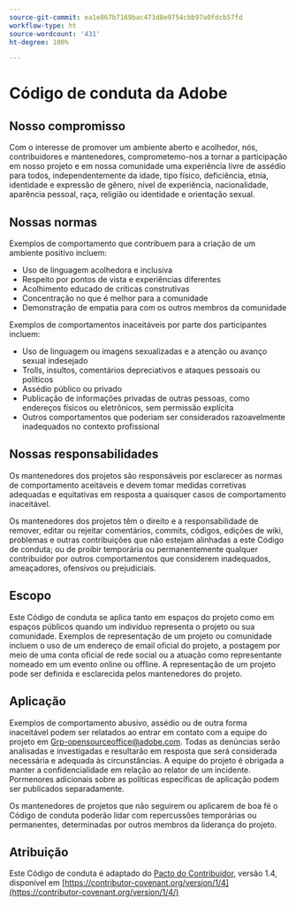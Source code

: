 ```yaml
---
source-git-commit: ea1e867b7169bac473d8e9754cbb97a0fdcb57fd
workflow-type: ht
source-wordcount: '431'
ht-degree: 100%

---
```

# Código de conduta da Adobe

## Nosso compromisso


Com o interesse de promover um ambiente aberto e acolhedor, nós, contribuidores e mantenedores, comprometemo-nos a tornar a participação em nosso projeto e em nossa comunidade uma experiência livre de assédio para todos, independentemente da idade, tipo físico, deficiência, etnia, identidade e expressão de gênero, nível de experiência, nacionalidade, aparência pessoal, raça, religião ou identidade e orientação sexual.

## Nossas normas

Exemplos de comportamento que contribuem para a criação de um ambiente positivo incluem:

* Uso de linguagem acolhedora e inclusiva
* Respeito por pontos de vista e experiências diferentes
* Acolhimento educado de críticas construtivas
* Concentração no que é melhor para a comunidade
* Demonstração de empatia para com os outros membros da comunidade

Exemplos de comportamentos inaceitáveis por parte dos participantes incluem:

* Uso de linguagem ou imagens sexualizadas e a atenção ou avanço sexual indesejado
* Trolls, insultos, comentários depreciativos e ataques pessoais ou políticos
* Assédio público ou privado
* Publicação de informações privadas de outras pessoas, como endereços físicos ou eletrônicos, sem permissão explícita
* Outros comportamentos que poderiam ser considerados razoavelmente inadequados no contexto profissional

## Nossas responsabilidades

Os mantenedores dos projetos são responsáveis por esclarecer as normas de comportamento aceitáveis e devem tomar medidas corretivas adequadas e equitativas em resposta a quaisquer casos de comportamento inaceitável.

Os mantenedores dos projetos têm o direito e a responsabilidade de remover, editar ou rejeitar comentários, commits, códigos, edições de wiki, problemas e outras contribuições que não estejam alinhadas a este Código de conduta; ou de proibir temporária ou permanentemente qualquer contribuidor por outros comportamentos que considerem inadequados, ameaçadores, ofensivos ou prejudiciais.

## Escopo

Este Código de conduta se aplica tanto em espaços do projeto como em espaços públicos quando um indivíduo representa o projeto ou sua comunidade. Exemplos de representação de um projeto ou comunidade incluem o uso de um endereço de email oficial do projeto, a postagem por meio de uma conta oficial de rede social ou a atuação como representante nomeado em um evento online ou offline. A representação de um projeto pode ser definida e esclarecida pelos mantenedores do projeto.

## Aplicação

Exemplos de comportamento abusivo, assédio ou de outra forma inaceitável podem ser relatados ao entrar em contato com a equipe do projeto em Grp-opensourceoffice@adobe.com. Todas as denúncias serão analisadas e investigadas e resultarão em resposta que será considerada necessária e adequada às circunstâncias. A equipe do projeto é obrigada a manter a confidencialidade em relação ao relator de um incidente.
Pormenores adicionais sobre as políticas específicas de aplicação podem ser publicados separadamente.

Os mantenedores de projetos que não seguirem ou aplicarem de boa fé o Código de conduta poderão lidar com repercussões temporárias ou permanentes, determinadas por outros membros da liderança do projeto.

## Atribuição

Este Código de conduta é adaptado do [Pacto do Contribuidor](https://contributor-covenant.org), versão 1.4, disponível em [https://contributor-covenant.org/version/1/4](https://contributor-covenant.org/version/1/4/)
